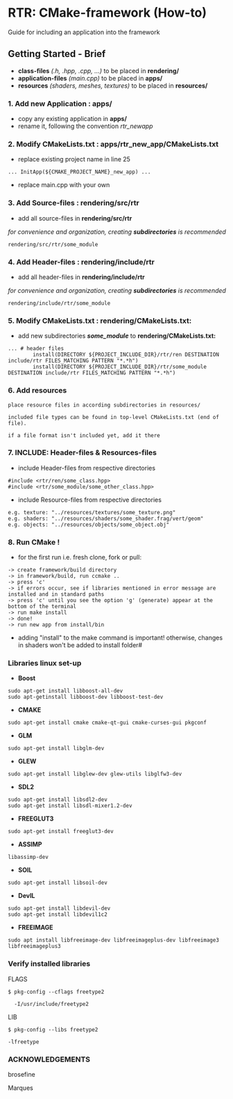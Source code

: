 # RTR: CMake-framework (How-to)

Guide for including an application into the framework

## Getting Started - Brief

* **class-files** *(.h, .hpp, .cpp, ...)* to be placed in **rendering/** 
* **application-files** *(main.cpp)* to be placed in **apps/**
* **resources** *(shaders, meshes, textures)* to be placed in  **resources/**


### 1. Add new Application  : apps/

* copy any existing application in **apps/**
* rename it, following the convention *rtr_newapp*

### 2. Modify CMakeLists.txt  : apps/rtr_new_app/CMakeLists.txt

* replace existing project name in line 25

```
... InitApp(${CMAKE_PROJECT_NAME}_new_app) ...
```

* replace main.cpp with your own

### 3. Add Source-files  : rendering/src/rtr

* add all source-files in **rendering/src/rtr**

*for convenience and organization, creating **subdirectories** is recommended*

```
rendering/src/rtr/some_module
```

### 4. Add Header-files  : rendering/include/rtr

* add all header-files in **rendering/include/rtr**

*for convenience and organization, creating **subdirectories** is recommended*

```
rendering/include/rtr/some_module
```

### 5. Modify CMakeLists.txt  : rendering/CMakeLists.txt:

* add new subdirectories ***some_module*** to **rendering/CMakeLists.txt:**

```
...	# header files 
		install(DIRECTORY ${PROJECT_INCLUDE_DIR}/rtr/ren DESTINATION include/rtr FILES_MATCHING PATTERN "*.*h")
		install(DIRECTORY ${PROJECT_INCLUDE_DIR}/rtr/some_module DESTINATION include/rtr FILES_MATCHING PATTERN "*.*h")
```

### 6. Add resources

```
place resource files in according subdirectories in resources/

included file types can be found in top-level CMakeLists.txt (end of file).

if a file format isn't included yet, add it there
```

### 7. INCLUDE:	 Header-files & Resources-files

* include Header-files from respective directories

```
#include <rtr/ren/some_class.hpp>
#include <rtr/some_module/some_other_class.hpp>
```

* include Resource-files from respective directories

```
e.g. texture: "../resources/textures/some_texture.png"
e.g. shaders: "../resources/shaders/some_shader.frag/vert/geom"
e.g. objects: "../resources/objects/some_object.obj"

```

### 8. Run CMake !

* for the first run i.e. fresh clone, fork or pull:

```
-> create framework/build directory
-> in framework/build, run ccmake ..
-> press 'c' 
-> if errors occur, see if libraries mentioned in error message are installed and in standard paths
-> press 'c' until you see the option 'g' (generate) appear at the bottom of the terminal
-> run make install
-> done!
-> run new app from install/bin
```

* adding "install" to the make command is important! otherwise, changes in shaders won't be added to install folder#


### Libraries linux set-up

* **Boost**
```
sudo apt-get install libboost-all-dev
sudo apt-getinstall libboost-dev libboost-test-dev
```

* **CMAKE**
```
sudo apt-get install cmake cmake-qt-gui cmake-curses-gui pkgconf
```

* **GLM**
```
sudo apt-get install libglm-dev
```

* **GLEW**
```
sudo apt-get install libglew-dev glew-utils libglfw3-dev 
```

* **SDL2**
```
sudo apt-get install libsdl2-dev
sudo apt-get install libsdl-mixer1.2-dev
```

* **FREEGLUT3**
```
sudo apt-get install freeglut3-dev 
```	 

* **ASSIMP**
```
libassimp-dev
```

* **SOIL**
```
sudo apt-get install libsoil-dev
```

* **DevIL**
```
sudo apt-get install libdevil-dev
sudo apt-get install libdevil1c2
```

* **FREEIMAGE**
```
sudo apt install libfreeimage-dev libfreeimageplus-dev libfreeimage3  libfreeimageplus3
```

###  Verify installed libraries 

FLAGS

```
$ pkg-config --cflags freetype2

  -I/usr/include/freetype2  
```

LIB

```
$ pkg-config --libs freetype2

-lfreetype     
```

### ACKNOWLEDGEMENTS

brosefine

Marques